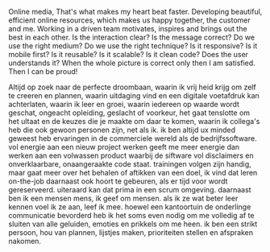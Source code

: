 Online media, That's what makes my heart beat faster. Developing beautiful, efficient online resources, which makes us happy together, the customer and me. Working in a driven team motivates, inspires and brings out the best in each other. Is the interaction clear? Is the message correct? Do we use the right medium? Do we use the right technique? Is it responsive? Is it mobile first? Is it reusable? Is it scalable? Is it clean code? Does the user understands it? When the whole picture is correct only then I am satisfied. Then I can be proud!

Altijd op zoek naar de perfecte droombaan, waarin ik vrij heid krijg om zelf te creeren en plannen, waarin uitdaging vind en een digitale voetafdruk kan achterlaten, waarin ik leer en groei, waarin iedereen op waarde wordt geschat, ongeacht opleiding, geslacht of voorkeur, het gaat tenslotte om het ultaat en de keuzes die je maakte om daar te komen, waarin ik collega's heb die ook gewoon personen zijn, net als ik. ik ben altijd ux minded geweest heb ervaringen in de commerciele wereld als de bedrijfssoftware. vol energie aan een nieuw project werken geeft me meer energie dan werken aan een volwassen product waarbij de siftware vol disclaimers en onverklaarbare, onaangeraakte code staat. trainingen volgen zijn handig, maar gaat meer over het behalen of aftikken van een doel, ik vind dat leren on-the-job daarnaast ook hoort te gebeuren, als er tijd voor wordt gereserveerd. uiteraard kan dat prima in een scrum omgeving. daarnaast ben ik een mensen mens, ik geef om mensen. als ik ze wat beter leer kennen voel ik ze aan, leef ik mee. hoewel een kantoortuin de onderlinge communicatie bevorderd heb ik het soms even nodig om me volledig af te sluiten van alle geluiden, emoties en prikkels om me heen. ik ben een strikt persoon, hou van plannen, lijstjes maken, prioriteiten stellen en afspraken nakomen. 
